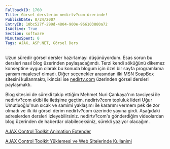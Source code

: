 ```yaml
---
FallbackID: 1760
Title: Görsel derslerim nedirtv?com üzerinde!
PublishDate: 8/24/2007
EntryID: 10bc527f-299d-4804-900e-966103880a72
IsActive: True
Section: software
MinutesSpent: 0
Tags: AJAX, ASP.NET, Görsel Ders
---
```

Uzun süredir görsel dersler hazırlamayı düşünüyordum. Esas sorun bu
dersleri nasıl blog üzerinden paylaşacağımdı. Terzi kendi söküğünü
dikemez konseptine uygun olarak bu konuda blogum için özel bir sayfa
programlama şansım maalesef olmadı. Diğer seçenekler arasından ilki MSN
SoapBox sitesini kullanmaktı, ikincisi ise
[nedirtv.com](http://www.nedirtv.com) üzerinden görsel dersleri
paylaşmaktı.

Blog sitesini de sürekli takip ettiğim Mehmet Nuri Çankaya'nın tavsiyesi
ile nedirtv?com ekibi ile iletişime geçtim. nedirtv?com topluluk lideri
Uğur Umutluoğlu'nun sıcak ve samimi yaklaşımı ile kararımı vermem pek de
zor olmadı ve ilk iki görsel derim nedirtv?com üzerinde yayına girdi.
Aşağıdaki adreslerden dersleri izleyebilirsiniz. nedirtv?com'a
gönderdiğim videolardan blog üzerinden de haberdar olabileceksiniz,
sürekli yazıyor olacağım.

[AJAX Control Toolkit Animation
Extender](http://www.nedirtv.com/VideoDetay.aspx?VideoID=60)

[AJAX Control Toolkit Yüklemesi ve Web Sitelerinde
Kullanimi](http://www.nedirtv.com/VideoDetay.aspx?VideoID=59)


